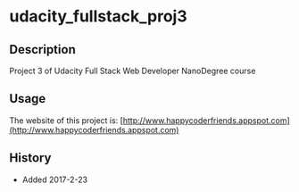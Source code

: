 # udacity_fullstack_proj3

## Description
Project 3 of Udacity Full Stack Web Developer NanoDegree course

## Usage
The website of this project is: [http://www.happycoderfriends.appspot.com](http://www.happycoderfriends.appspot.com)

## History
+ Added  2017-2-23